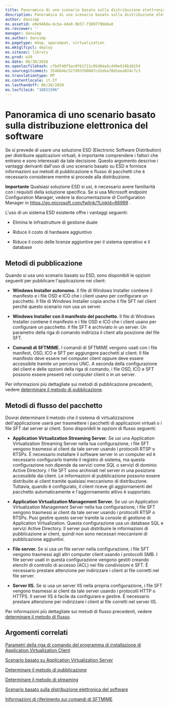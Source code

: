 ```yaml
---
title: Panoramica di uno scenario basato sulla distribuzione elettronica del software
description: Panoramica di uno scenario basato sulla distribuzione elettronica del software
author: dansimp
ms.assetid: e9e94b8a-6cba-4de8-9b57-73897796b6a0
ms.reviewer: ''
manager: dansimp
ms.author: dansimp
ms.pagetype: mdop, appcompat, virtualization
ms.mktglfcycl: deploy
ms.sitesec: library
ms.prod: w10
ms.date: 08/30/2016
ms.openlocfilehash: cfbdf40f5ac0f61721c05d0da5cd49e910b16154
ms.sourcegitcommit: 354664bc527d93f80687cd2eba70d1eea024c7c3
ms.translationtype: MT
ms.contentlocale: it-IT
ms.lasthandoff: 06/26/2020
ms.locfileid: "10821596"
---
```

# Panoramica di uno scenario basato sulla distribuzione elettronica del software


Se si prevede di usare una soluzione ESD (Electronic Software Distribution) per distribuire applicazioni virtuali, è importante comprendere i fattori che entrano e sono interessati da tale decisione. Questo argomento descrive i vantaggi derivanti dall'uso di uno scenario basato su ESD e fornisce informazioni sui metodi di pubblicazione e flusso di pacchetti che è necessario considerare mentre si procede alla distribuzione.

**Importante**  Qualsiasi soluzione ESD si usi, è necessario avere familiarità con i requisiti della soluzione specifica. Se si usa Microsoft endpoint Configuration Manager, vedere la documentazione di Configuration Manager in <https://go.microsoft.com/fwlink/?LinkId=66999> .

 

L'uso di un sistema ESD esistente offre i vantaggi seguenti:

-   Elimina le infrastrutture di gestione duale

-   Riduce il costo di hardware aggiuntivo

-   Riduce il costo delle licenze aggiuntive per il sistema operativo e il database

## Metodi di pubblicazione


Quando si usa uno scenario basato su ESD, sono disponibili le opzioni seguenti per pubblicare l'applicazione nei client:

-   **Windows Installer autonomo.** Il file di Windows Installer contiene il manifesto e i file OSD e ICO che i client usano per configurare un pacchetto. Il file di Windows Installer copia anche il file SFT nel client perché questo scenario non usa un server.

-   **Windows Installer con il manifesto del pacchetto.** Il file di Windows Installer contiene il manifesto e i file OSD e ICO che i client usano per configurare un pacchetto. Il file SFT è archiviato in un server. Un parametro della riga di comando indirizza il client alla posizione del file SFT.

-   **Comandi di SFTMIME.** I comandi di SFTMIME vengono usati con i file manifest, OSD, ICO e SFT per aggiungere pacchetti al client. Il file manifesto deve essere nel computer client oppure deve essere accessibile tramite un percorso UNC. A seconda della configurazione del client e delle opzioni della riga di comando, i file OSD, ICO e SFT possono essere presenti nel computer client o in un server.

Per informazioni più dettagliate sui metodi di pubblicazione precedenti, vedere [determinare il metodo di pubblicazione](determine-your-publishing-method.md).

## Metodi di flusso del pacchetto


Dovrai determinare il metodo che il sistema di virtualizzazione dell'applicazione userà per trasmettere i pacchetti di applicazioni virtuali o i file SFT dal server ai client. Sono disponibili le opzioni di flusso seguenti:

-   **Application Virtualization Streaming Server.** Se usi una Application Virtualization Streaming Server nella tua configurazione, i file SFT vengono trasmessi ai client da tale server usando i protocolli RTSP o RTSPs. È necessario installare il software server in un computer ed è necessario configurarlo tramite il registro di sistema, ma questa configurazione non dipende da servizi come SQL o servizi di dominio Active Directory. I file SFT sono archiviati nel server in una posizione accessibile dai client. Le informazioni di pubblicazione possono essere distribuite ai client tramite qualsiasi meccanismo di distribuzione. Tuttavia, quando è configurato, il client riceve gli aggiornamenti del pacchetto automaticamente e l'aggiornamento attivo è supportato.

-   **Application Virtualization Management Server.** Se usi un Application Virtualization Management Server nella tua configurazione, i file SFT vengono trasmessi ai client da tale server usando i protocolli RTSP o RTSPs. Puoi gestire questo server tramite la console di gestione di Application Virtualization. Questa configurazione usa un database SQL e servizi Active Directory. Il server può distribuire le informazioni di pubblicazione ai client, quindi non sono necessari meccanismi di pubblicazione aggiuntivi.

-   **File server.** Se si usa un file server nella configurazione, i file SFT vengono trasmessi agli altri computer client usando i protocolli SMB. I file server usati in questa configurazione vengono gestiti creando elenchi di controllo di accesso (ACL) nei file condivisioni e SFT. È necessario prestare attenzione per indirizzare i client ai file corretti nel file server.

-   **Server IIS.** Se si usa un server IIS nella propria configurazione, i file SFT vengono trasmessi ai client da tale server usando i protocolli HTTP o HTTPS. Il server IIS è facile da configurare e gestire. È necessario prestare attenzione per indirizzare i client ai file corretti nel server IIS.

Per informazioni più dettagliate sui metodi di flusso precedenti, vedere [determinare il metodo di flusso](determine-your-streaming-method.md).

## Argomenti correlati


[Parametri della riga di comando del programma di installazione di Application Virtualization Client](application-virtualization-client-installer-command-line-parameters.md)

[Scenario basato su Application Virtualization Server](application-virtualization-server-based-scenario.md)

[Determinare il metodo di pubblicazione](determine-your-publishing-method.md)

[Determinare il metodo di streaming](determine-your-streaming-method.md)

[Scenario basato sulla distribuzione elettronica del software](electronic-software-distribution-based-scenario.md)

[Informazioni di riferimento sui comandi di SFTMIME](sftmime--command-reference.md)

 

 





